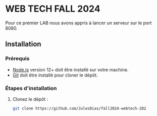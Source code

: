 # WEB TECH FALL 2024

Pour ce premier LAB nous avons appris à lancer un serveur sur le port 8080.

## Installation

### Prérequis

- [Node.js](https://nodejs.org/) version 12+ doit être installé sur votre machine.
- [Git](https://git-scm.com/) doit être installé pour cloner le dépôt.

### Étapes d'installation

1. Clonez le dépôt :

   ```bash
   git clone https://github.com/JulesDias/fall2024-webtech-202
